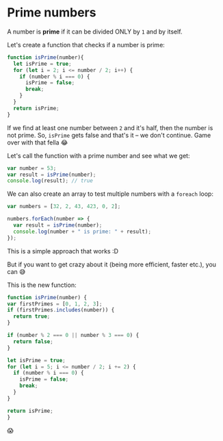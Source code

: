# Prime numbers

A number is **prime** if it can be divided ONLY by `1` and by itself.

Let's create a function that checks if a number is prime:

``` js
function isPrime(number){
  let isPrime = true;
  for (let i = 2; i <= number / 2; i++) {
    if (number % i === 0) {
      isPrime = false;
      break;
    }
  }
  return isPrime;
}
```

If we find at least one number between `2` and it's half, then the number is not prime. So, `isPrime` gets false and that's it – we don't continue. Game over with that fella :joy:

Let's call the function with a prime number and see what we get:

``` js
var number = 53;
var result = isPrime(number);
console.log(result); // true
```

We can also create an array to test multiple numbers with a `foreach` loop:

``` js
var numbers = [32, 2, 43, 423, 0, 2];

numbers.forEach(number => {
  var result = isPrime(number);
  console.log(number + " is prime: " + result);
});
```

This is a simple approach that works :D

But if you want to get crazy about it (being more efficient, faster etc.), you can :sweat_smile:

This is the new function:

``` js
function isPrime(number) {
var firstPrimes = [0, 1, 2, 3];
if (firstPrimes.includes(number)) {
  return true;
}

if (number % 2 === 0 || number % 3 === 0) {
  return false;
}

let isPrime = true;
for (let i = 5; i <= number / 2; i += 2) {
  if (number % i === 0) {
    isPrime = false;
    break;
  }
}

return isPrime;
}
```

:scream:
